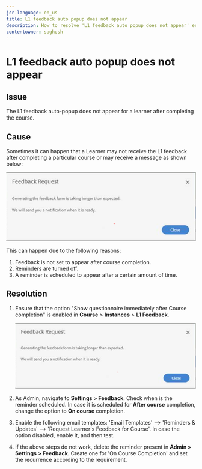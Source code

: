 ```yaml
---
jcr-language: en_us
title: L1 feedback auto popup does not appear
description: How to resolve 'L1 feedback auto popup does not appear' error
contentowner: saghosh
---
```



# L1 feedback auto popup does not appear

## Issue

The L1 feedback auto-popup does not appear for a learner after completing the course.

## Cause

Sometimes it can happen that a Learner may not receive the L1 feedback after completing a particular course or may receive a message as shown below:

![](assets/l1-feedback.png)

This can happen due to the following reasons:

1. Feedback is not set to appear after course completion.
1. Reminders are turned off.
1. A reminder is scheduled to appear after a certain amount of time.

## Resolution

1. Ensure that the option "Show questionnaire immediately after Course completion" is enabled in **Course** > **Instances** > **L1 Feedback**.

   ![](assets/l1-feedback.png)

1. As Admin, navigate to **Settings > Feedback**. Check when is the reminder scheduled. In case it is scheduled for **After course** completion, change the option to **On course** completion.
1. Enable the following email templates: 'Email Templates' --> 'Reminders & Updates' --> 'Request Learner's Feedback for Course'. In case the option disabled, enable it, and then test.  
1. If the above steps do not work, delete the reminder present in **Admin > Settings > Feedback**. Create one for 'On Course Completion' and set the recurrence according to the requirement.
